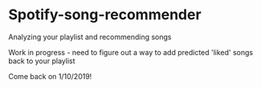 # Spotify-song-recommender
Analyzing your playlist and recommending songs

Work in progress - need to figure out a way to add predicted 'liked' songs back to your playlist

Come back on 1/10/2019!
